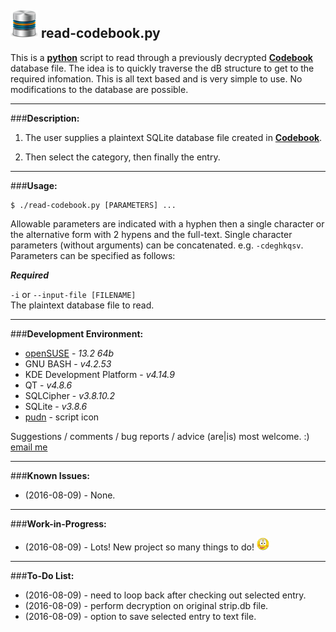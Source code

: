![icon](images/icon.png) read-codebook.py
---
This is a **[python](https://en.wikipedia.org/wiki/Python_(programming_language))** script to read through a previously decrypted **[Codebook](https://www.zetetic.net/codebook/)** database file. The idea is to quickly traverse the dB structure to get to the required infomation. This is all text based and is very simple to use. No modifications to the database are possible.

---
###**Description:**

1. The user supplies a plaintext SQLite database file created in **[Codebook](https://www.zetetic.net/codebook/)**. 

2. Then select the category, then finally the entry. 

---
###**Usage:**

    $ ./read-codebook.py [PARAMETERS] ...

Allowable parameters are indicated with a hyphen then a single character or the alternative form with 2 hypens and the full-text. Single character parameters (without arguments) can be concatenated. e.g. `-cdeghkqsv`. Parameters can be specified as follows:  


***Required***

`-i` or `--input-file [FILENAME]`  
The plaintext database file to read. 

---
###**Development Environment:**

- [openSUSE](https://www.opensuse.org/) - *13.2 64b*
- GNU BASH - *v4.2.53*
- KDE Development Platform - *v4.14.9*
- QT - *v4.8.6*
- SQLCipher - *v3.8.10.2* 
- SQLite - *v3.8.6*
- [pudn](http://en.pudn.com/downloads151/sourcecode/graph/detail656399_en.html) - script icon


Suggestions / comments / bug reports / advice (are|is) most welcome. :) [email me](mailto:teracow@gmail.com)

---
###**Known Issues:**

- (2016-08-09) - None.

---
###**Work-in-Progress:**

- (2016-08-09) - Lots! New project so many things to do! ![smiley](images/smiley.png)
 
---
###**To-Do List:**

- (2016-08-09) - need to loop back after checking out selected entry.
- (2016-08-09) - perform decryption on original strip.db file.
- (2016-08-09) - option to save selected entry to text file.